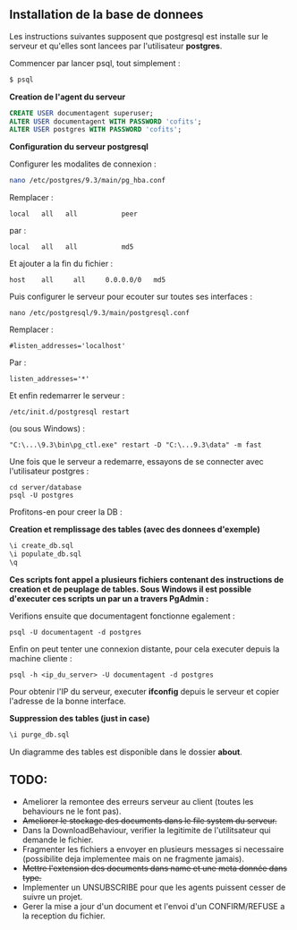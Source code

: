 ## Installation de la base de donnees

Les instructions suivantes supposent que postgresql est installe sur le serveur et qu'elles sont lancees par l'utilisateur **postgres**.

Commencer par lancer psql, tout simplement :
```bash
$ psql
```

**Creation de l'agent du serveur**
```sql
CREATE USER documentagent superuser;
ALTER USER documentagent WITH PASSWORD 'cofits';
ALTER USER postgres WITH PASSWORD 'cofits';
```

**Configuration du serveur postgresql**

Configurer les modalites de connexion :

```bash
nano /etc/postgres/9.3/main/pg_hba.conf
```

Remplacer :
```
local	all   all			peer
```
par :
```
local	all   all			md5
```

Et ajouter a la fin du fichier :
```
host	all		all		0.0.0.0/0 	md5
```

Puis configurer le serveur pour ecouter sur toutes ses interfaces :

```
nano /etc/postgresql/9.3/main/postgresql.conf
```

Remplacer :
```
#listen_addresses='localhost'
```
Par :
```
listen_addresses='*'
```

Et enfin redemarrer le serveur :
```
/etc/init.d/postgresql restart
```

(ou sous Windows) :
```
"C:\...\9.3\bin\pg_ctl.exe" restart -D "C:\...9.3\data" -m fast
```
Une fois que le serveur a redemarre, essayons de se connecter avec l'utilisateur postgres :

```
cd server/database
psql -U postgres
```

Profitons-en pour creer la DB :

**Creation et remplissage des tables (avec des donnees d'exemple)**
```sql
\i create_db.sql
\i populate_db.sql
\q
```

**Ces scripts font appel a plusieurs fichiers contenant des instructions de creation et de peuplage de tables. Sous Windows il est possible d'executer ces scripts un par un a travers PgAdmin :**


Verifions ensuite que documentagent fonctionne egalement :

```
psql -U documentagent -d postgres
```

Enfin on peut tenter une connexion distante, pour cela executer depuis la machine cliente :

```
psql -h <ip_du_server> -U documentagent -d postgres
```

Pour obtenir l'IP du serveur, executer __ifconfig__ depuis le serveur et copier l'adresse de la bonne interface.

**Suppression des tables (just in case)**

```sql
\i purge_db.sql
```

Un diagramme des tables est disponible dans le dossier **about**.

## TODO:

- Ameliorer la remontee des erreurs serveur au client (toutes les behaviours ne le font pas).
- ~~Ameliorer le stockage des documents dans le file system du serveur.~~
- Dans la DownloadBehaviour, verifier la legitimite de l'utilitsateur qui demande le fichier.
- Fragmenter les fichiers a envoyer en plusieurs messages si necessaire (possibilite deja implementee mais on ne fragmente jamais).
- ~~Mettre l'extension des documents dans name et une meta donnée dans type.~~
- Implementer un UNSUBSCRIBE pour que les agents puissent cesser de suivre un projet.
- Gerer la mise a jour d'un document et l'envoi d'un CONFIRM/REFUSE a la reception du fichier.
